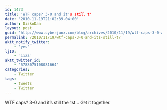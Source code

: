 ```yaml
---
id: 1473
title: 'WTF caps? 3-0 and it's still t'
date: '2010-11-19T21:02:39-04:00'
author: DizkoDan
layout: post
guid: 'http://www.cyberjunx.com/blog/archives/2010/11/19/wtf-caps-3-0-and-its-still-t/'
permalink: /2010/11/19/wtf-caps-3-0-and-its-still-t/
aktt_notify_twitter:
    - 'yes'
ljID:
    - '1123'
aktt_twitter_id:
    - '5788075108081664'
categories:
    - Twitter
tags:
    - tweets
    - Twitter
---
```


WTF caps? 3-0 and it’s still the 1st… Get it together.
